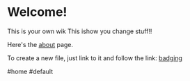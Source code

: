 # Welcome!

This is your own wik
This ishow you change stuff!!

Here's the [about](about) page.

To create a new file, just link to it and follow the link: [badging](badging)

#home #default